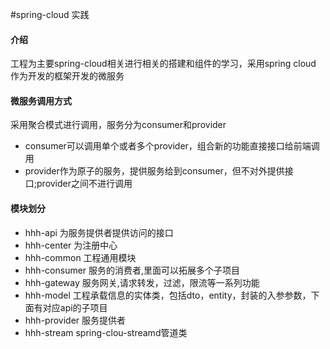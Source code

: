 #spring-cloud 实践

#### 介绍
工程为主要spring-cloud相关进行相关的搭建和组件的学习，采用spring cloud
 作为开发的框架开发的微服务


#### 微服务调用方式
采用聚合模式进行调用，服务分为consumer和provider
- consumer可以调用单个或者多个provider，组合新的功能直接接口给前端调用
- provider作为原子的服务，提供服务给到consumer，但不对外提供接口;provider之间不进行调用

#### 模块划分
- hhh-api 为服务提供者提供访问的接口
- hhh-center 为注册中心
- hhh-common 工程通用模块
- hhh-consumer 服务的消费者,里面可以拓展多个子项目
- hhh-gateway 服务网关,请求转发，过滤，限流等一系列功能
- hhh-model 工程承载信息的实体类，包括dto，entity，封装的入参参数，下面有对应api的子项目
- hhh-provider 服务提供者
- hhh-stream spring-clou-streamd管道类